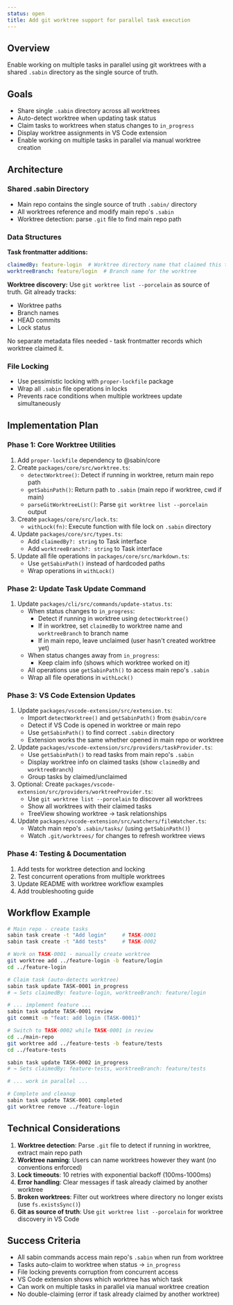 ```yaml
---
status: open
title: Add git worktree support for parallel task execution
---
```

## Overview

Enable working on multiple tasks in parallel using git worktrees with a shared `.sabin` directory as the single source of truth.

## Goals

- Share single `.sabin` directory across all worktrees
- Auto-detect worktree when updating task status
- Claim tasks to worktrees when status changes to `in_progress`
- Display worktree assignments in VS Code extension
- Enable working on multiple tasks in parallel via manual worktree creation

## Architecture

### Shared .sabin Directory
- Main repo contains the single source of truth `.sabin/` directory
- All worktrees reference and modify main repo's `.sabin`
- Worktree detection: parse `.git` file to find main repo path

### Data Structures

**Task frontmatter additions:**
```yaml
claimedBy: feature-login  # Worktree directory name that claimed this task
worktreeBranch: feature/login  # Branch name for the worktree
```

**Worktree discovery:** Use `git worktree list --porcelain` as source of truth. Git already tracks:
- Worktree paths
- Branch names
- HEAD commits
- Lock status

No separate metadata files needed - task frontmatter records which worktree claimed it.

### File Locking
- Use pessimistic locking with `proper-lockfile` package
- Wrap all `.sabin` file operations in locks
- Prevents race conditions when multiple worktrees update simultaneously

## Implementation Plan

### Phase 1: Core Worktree Utilities
1. Add `proper-lockfile` dependency to @sabin/core
2. Create `packages/core/src/worktree.ts`:
   - `detectWorktree()`: Detect if running in worktree, return main repo path
   - `getSabinPath()`: Return path to `.sabin` (main repo if worktree, cwd if main)
   - `parseGitWorktreeList()`: Parse `git worktree list --porcelain` output
3. Create `packages/core/src/lock.ts`:
   - `withLock(fn)`: Execute function with file lock on `.sabin` directory
4. Update `packages/core/src/types.ts`:
   - Add `claimedBy?: string` to Task interface
   - Add `worktreeBranch?: string` to Task interface
5. Update all file operations in `packages/core/src/markdown.ts`:
   - Use `getSabinPath()` instead of hardcoded paths
   - Wrap operations in `withLock()`

### Phase 2: Update Task Update Command
1. Update `packages/cli/src/commands/update-status.ts`:
   - When status changes to `in_progress`:
     - Detect if running in worktree using `detectWorktree()`
     - If in worktree, set `claimedBy` to worktree name and `worktreeBranch` to branch name
     - If in main repo, leave unclaimed (user hasn't created worktree yet)
   - When status changes away from `in_progress`:
     - Keep claim info (shows which worktree worked on it)
   - All operations use `getSabinPath()` to access main repo's `.sabin`
   - Wrap all file operations in `withLock()`

### Phase 3: VS Code Extension Updates
1. Update `packages/vscode-extension/src/extension.ts`:
   - Import `detectWorktree()` and `getSabinPath()` from `@sabin/core`
   - Detect if VS Code is opened in worktree or main repo
   - Use `getSabinPath()` to find correct `.sabin` directory
   - Extension works the same whether opened in main repo or worktree
2. Update `packages/vscode-extension/src/providers/taskProvider.ts`:
   - Use `getSabinPath()` to read tasks from main repo's `.sabin`
   - Display worktree info on claimed tasks (show `claimedBy` and `worktreeBranch`)
   - Group tasks by claimed/unclaimed
3. Optional: Create `packages/vscode-extension/src/providers/worktreeProvider.ts`:
   - Use `git worktree list --porcelain` to discover all worktrees
   - Show all worktrees with their claimed tasks
   - TreeView showing worktree → task relationships
4. Update `packages/vscode-extension/src/watchers/fileWatcher.ts`:
   - Watch main repo's `.sabin/tasks/` (using `getSabinPath()`)
   - Watch `.git/worktrees/` for changes to refresh worktree views

### Phase 4: Testing & Documentation
1. Add tests for worktree detection and locking
2. Test concurrent operations from multiple worktrees
3. Update README with worktree workflow examples
4. Add troubleshooting guide

## Workflow Example

```bash
# Main repo - create tasks
sabin task create -t "Add login"     # TASK-0001
sabin task create -t "Add tests"     # TASK-0002

# Work on TASK-0001 - manually create worktree
git worktree add ../feature-login -b feature/login
cd ../feature-login

# Claim task (auto-detects worktree)
sabin task update TASK-0001 in_progress
# → Sets claimedBy: feature-login, worktreeBranch: feature/login

# ... implement feature ...
sabin task update TASK-0001 review
git commit -m "feat: add login (TASK-0001)"

# Switch to TASK-0002 while TASK-0001 in review
cd ../main-repo
git worktree add ../feature-tests -b feature/tests
cd ../feature-tests

sabin task update TASK-0002 in_progress
# → Sets claimedBy: feature-tests, worktreeBranch: feature/tests

# ... work in parallel ...

# Complete and cleanup
sabin task update TASK-0001 completed
git worktree remove ../feature-login
```

## Technical Considerations

1. **Worktree detection**: Parse `.git` file to detect if running in worktree, extract main repo path
2. **Worktree naming**: Users can name worktrees however they want (no conventions enforced)
3. **Lock timeouts**: 10 retries with exponential backoff (100ms-1000ms)
4. **Error handling**: Clear messages if task already claimed by another worktree
5. **Broken worktrees**: Filter out worktrees where directory no longer exists (use `fs.existsSync()`)
6. **Git as source of truth**: Use `git worktree list --porcelain` for worktree discovery in VS Code

## Success Criteria

- All sabin commands access main repo's `.sabin` when run from worktree
- Tasks auto-claim to worktree when status → `in_progress`
- File locking prevents corruption from concurrent access
- VS Code extension shows which worktree has which task
- Can work on multiple tasks in parallel via manual worktree creation
- No double-claiming (error if task already claimed by another worktree)
